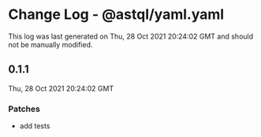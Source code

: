 # Change Log - @astql/yaml.yaml

This log was last generated on Thu, 28 Oct 2021 20:24:02 GMT and should not be manually modified.

## 0.1.1
Thu, 28 Oct 2021 20:24:02 GMT

### Patches

- add tests

